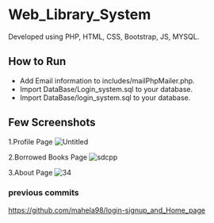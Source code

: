 # Web_Library_System
 Developed using PHP, HTML, CSS, Bootstrap, JS, MYSQL.



## How to Run
* Add Email information to includes/mailPhpMailer.php.
* Import DataBase/Login_system.sql to your database.
* Import DataBase/login_system.sql to your database.

## Few Screenshots
1.Profile Page
![Untitled](https://user-images.githubusercontent.com/59562575/111994760-216da880-8b3e-11eb-9f33-0cf4897e3619.jpg)

2.Borrowed Books Page
![sdcpp](https://user-images.githubusercontent.com/59562575/111995006-74dff680-8b3e-11eb-8f0a-0decb9d6b51c.jpg)

3.About Page
![34](https://user-images.githubusercontent.com/59562575/111995290-c4262700-8b3e-11eb-82eb-6d18dff7d90e.jpg)

### previous commits
https://github.com/mahela98/login-signup_and_Home_page
